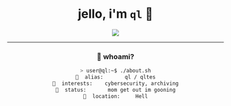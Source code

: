 <h1 align="center">jello, i'm <code>ql</code> 🧃</h1>
<p align="center">
  <img src="https://readme-typing-svg.herokuapp.com/?lines=haha+cool+thing;i+like+burgers;making+shitty+programs...&center=true&vCenter=true&width=500&height=45&color=58a6ff&font=Fira+Code" />
</p>

---

<div align="center">

### 🧠 whoami?

```bash
> user@ql:~$ ./about.sh
🪪  alias:       ql / qltes
🧠  interests:    cybersecurity, archiving
🧬  status:       mom get out im gooning
📍  location:     Hell
